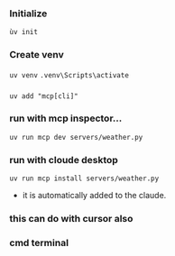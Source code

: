 ### Initialize

`ùv init`

### Create venv

`uv venv`
`.venv\Scripts\activate`

###

`uv add "mcp[cli]" `

### run with mcp inspector...

`uv run mcp dev servers/weather.py`

### run with cloude desktop

`uv run mcp install servers/weather.py`

- it is automatically added to the claude.

### this can do with cursor also

### cmd terminal